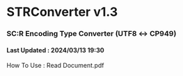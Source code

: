 # STRConverter v1.3
### SC:R Encoding Type Converter (UTF8 ↔ CP949)
#### Last Updated : 2024/03/13 19:30
How To Use : Read Document.pdf
